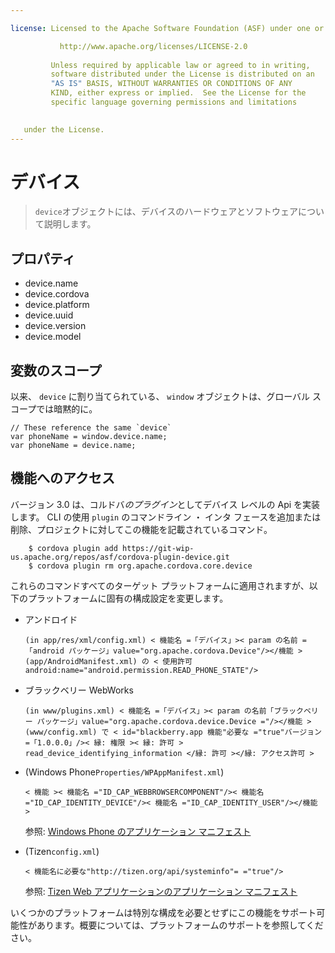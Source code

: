 ```yaml
---

license: Licensed to the Apache Software Foundation (ASF) under one or more contributor license agreements. See the NOTICE file distributed with this work for additional information regarding copyright ownership. The ASF licenses this file to you under the Apache License, Version 2.0 (the "License"); you may not use this file except in compliance with the License. You may obtain a copy of the License at

           http://www.apache.org/licenses/LICENSE-2.0
    
         Unless required by applicable law or agreed to in writing,
         software distributed under the License is distributed on an
         "AS IS" BASIS, WITHOUT WARRANTIES OR CONDITIONS OF ANY
         KIND, either express or implied.  See the License for the
         specific language governing permissions and limitations
    

   under the License.
---
```


# デバイス

> `device`オブジェクトには、デバイスのハードウェアとソフトウェアについて説明します。

## プロパティ

*   device.name
*   device.cordova
*   device.platform
*   device.uuid
*   device.version
*   device.model

## 変数のスコープ

以来、 `device` に割り当てられている、 `window` オブジェクトは、グローバル スコープでは暗黙的に。

    // These reference the same `device`
    var phoneName = window.device.name;
    var phoneName = device.name;
    

## 機能へのアクセス

バージョン 3.0 は、コルドバ*のプラグイン*としてデバイス レベルの Api を実装します。 CLI の使用 `plugin` のコマンドライン ・ インタ フェースを追加または削除、プロジェクトに対してこの機能を記載されているコマンド。

        $ cordova plugin add https://git-wip-us.apache.org/repos/asf/cordova-plugin-device.git
        $ cordova plugin rm org.apache.cordova.core.device
    

これらのコマンドすべてのターゲット プラットフォームに適用されますが、以下のプラットフォームに固有の構成設定を変更します。

*   アンドロイド
    
        (in app/res/xml/config.xml) < 機能名 =「デバイス」>< param の名前 =「android パッケージ」value="org.apache.cordova.Device"/></機能 > (app/AndroidManifest.xml) の < 使用許可 android:name="android.permission.READ_PHONE_STATE"/>
        

*   ブラックベリー WebWorks
    
        (in www/plugins.xml) < 機能名 =「デバイス」>< param の名前「ブラックベリー パッケージ」value="org.apache.cordova.device.Device ="/></機能 > (www/config.xml) で < id="blackberry.app 機能"必要な ="true"バージョン =「1.0.0.0」/>< 縁: 権限 >< 縁: 許可 > read_device_identifying_information </縁: 許可 ></縁: アクセス許可 >
        

*   (Windows Phone`Properties/WPAppManifest.xml`)
    
        < 機能 >< 機能名 ="ID_CAP_WEBBROWSERCOMPONENT"/>< 機能名 ="ID_CAP_IDENTITY_DEVICE"/>< 機能名 ="ID_CAP_IDENTITY_USER"/></機能 >
        
    
    参照: [Windows Phone のアプリケーション マニフェスト][1]

*   (Tizen`config.xml`)
    
        < 機能名に必要な"http://tizen.org/api/systeminfo"= ="true"/>
        
    
    参照: [Tizen Web アプリケーションのアプリケーション マニフェスト][2]

 [1]: http://msdn.microsoft.com/en-us/library/ff769509%28v=vs.92%29.aspx
 [2]: https://developer.tizen.org/help/topic/org.tizen.help.gs/Creating%20a%20Project.html?path=0_1_1_3#8814682_CreatingaProject-EditingconfigxmlFeatures

いくつかのプラットフォームは特別な構成を必要とせずにこの機能をサポート可能性があります。概要については、プラットフォームのサポートを参照してください。